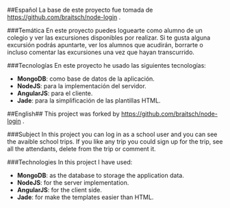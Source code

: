 ##Español
La base de este proyecto fue tomada de https://github.com/braitsch/node-login .

###Temática
En este proyecto puedes loguearte como alumno de un colegio y ver las excursiones disponibles por realizar.
Si te gusta alguna excursión podrás apuntarte, ver los alumnos que acudirán, borrarte o incluso comentar las excursiones     una vez que hayan transcurrido.

###Tecnologías
En este proyecto he usado las siguientes tecnologías: 

* <b>MongoDB</b>: como base de datos de la aplicación.
* <b>NodeJS</b>: para la implementación del servidor.
* <b>AngularJS</b>: para el cliente.
* <b>Jade</b>: para la simplificación de las plantillas HTML.

##English##
This project was forked by https://github.com/braitsch/node-login .

###Subject
In this project you can log in as a school user and you can see the avaible school trips. If you like any trip you could sign up for the trip, see all the attendants, delete from the trip or comment it.

###Technologies
In this project I have used:

* <b>MongoDB</b>: as the database to storage the application data.
* <b>NodeJS</b>: for the server implementation.
* <b>AngularJS</b>: for the client side.
* <b>Jade</b>: for make the templates easier than HTML.
